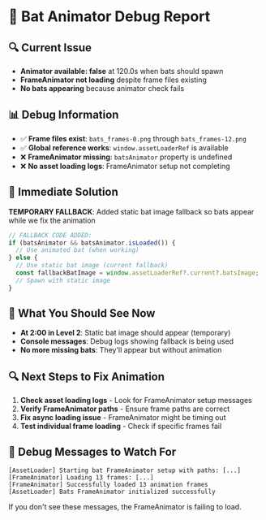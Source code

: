 # 🦇 Bat Animator Debug Report

## 🔍 **Current Issue**
- **Animator available: false** at 120.0s when bats should spawn
- **FrameAnimator not loading** despite frame files existing
- **No bats appearing** because animator check fails

## 📊 **Debug Information**
- ✅ **Frame files exist**: `bats_frames-0.png` through `bats_frames-12.png` 
- ✅ **Global reference works**: `window.assetLoaderRef` is available
- ❌ **FrameAnimator missing**: `batsAnimator` property is undefined
- ❌ **No asset loading logs**: FrameAnimator setup not completing

## 🔧 **Immediate Solution**
**TEMPORARY FALLBACK**: Added static bat image fallback so bats appear while we fix the animation

```javascript
// FALLBACK CODE ADDED:
if (batsAnimator && batsAnimator.isLoaded()) {
  // Use animated bat (when working)
} else {
  // Use static bat image (current fallback)
  const fallbackBatImage = window.assetLoaderRef?.current?.batsImage;
  // Spawn with static image
}
```

## 🎯 **What You Should See Now**
- **At 2:00 in Level 2**: Static bat image should appear (temporary)
- **Console messages**: Debug logs showing fallback is being used
- **No more missing bats**: They'll appear but without animation

## 🔍 **Next Steps to Fix Animation**
1. **Check asset loading logs** - Look for FrameAnimator setup messages
2. **Verify FrameAnimator paths** - Ensure frame paths are correct
3. **Fix async loading issue** - FrameAnimator might be timing out
4. **Test individual frame loading** - Check if specific frames fail

## 📝 **Debug Messages to Watch For**
```
[AssetLoader] Starting bat FrameAnimator setup with paths: [...]
[FrameAnimator] Loading 13 frames: [...]
[FrameAnimator] Successfully loaded 13 animation frames
[AssetLoader] Bats FrameAnimator initialized successfully
```

If you don't see these messages, the FrameAnimator is failing to load.